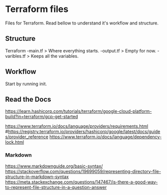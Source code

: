 # Terraform files
Files for Terraform. Read bellow to understand it's workflow and structure.

## Structure

Terraform
-main.tf            > Where everything starts.
-output.tf          > Empty for now.
-varibles.tf        > Keeps all the variables.

## Workflow

Start by running init.

## Read the Docs

https://learn.hashicorp.com/tutorials/terraform/google-cloud-platform-build?in=terraform/gcp-get-started

https://www.terraform.io/docs/language/providers/requirements.html
#https://registry.terraform.io/providers/hashicorp/google/latest/docs/guides/provider_reference
https://www.terraform.io/docs/language/dependency-lock.html

### Markdown
https://www.markdownguide.org/basic-syntax/
https://stackoverflow.com/questions/19699059/representing-directory-file-structure-in-markdown-syntax
https://meta.stackexchange.com/questions/147467/is-there-a-good-way-to-represent-file-structure-in-a-question-answer